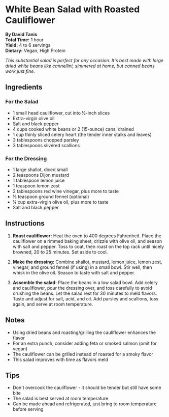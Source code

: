 # White Bean Salad with Roasted Cauliflower

**By David Tanis**  
**Total Time:** 1 hour  
**Yield:** 4 to 6 servings  
**Dietary:** Vegan, High Protein

*This substantial salad is perfect for any occasion. It's best made with large dried white beans like cannellini, simmered at home, but canned beans work just fine.*

## Ingredients

### For the Salad
- 1 small head cauliflower, cut into ½-inch slices
- Extra-virgin olive oil
- Salt and black pepper
- 4 cups cooked white beans or 2 (15-ounce) cans, drained
- 1 cup thinly sliced celery heart (the tender inner stalks and leaves)
- 3 tablespoons chopped parsley
- 3 tablespoons slivered scallions

### For the Dressing
- 1 large shallot, diced small
- 2 teaspoons Dijon mustard
- 1 tablespoon lemon juice
- 1 teaspoon lemon zest
- 2 tablespoons red wine vinegar, plus more to taste
- ½ teaspoon ground fennel (optional)
- ¼ cup extra-virgin olive oil, plus more to taste
- Salt and black pepper

## Instructions

1. **Roast cauliflower:** Heat the oven to 400 degrees Fahrenheit. Place the cauliflower on a rimmed baking sheet, drizzle with olive oil, and season with salt and pepper. Toss to coat, then roast on the top rack until nicely browned, 20 to 25 minutes. Set aside to cool.

2. **Make the dressing:** Combine shallot, mustard, lemon juice, lemon zest, vinegar, and ground fennel (if using) in a small bowl. Stir well, then whisk in the olive oil. Season to taste with salt and pepper.

3. **Assemble the salad:** Place the beans in a low salad bowl. Add celery and cauliflower, pour the dressing over, and toss carefully to avoid crushing the beans. Let the salad rest for 30 minutes to meld flavors. Taste and adjust for salt, acid, and oil. Add parsley and scallions, toss again, and serve at room temperature.

## Notes

- Using dried beans and roasting/grilling the cauliflower enhances the flavor
- For an extra punch, consider adding feta or smoked salmon (omit for vegan)
- The cauliflower can be grilled instead of roasted for a smoky flavor
- This salad improves with time as flavors meld

## Tips

- Don't overcook the cauliflower - it should be tender but still have some bite
- The salad is best served at room temperature
- Can be made ahead and refrigerated, just bring to room temperature before serving